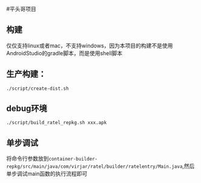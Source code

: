 #平头哥项目

## 构建
仅仅支持linux或者mac，不支持windows，因为本项目的构建不是使用AndroidStudio的gradle脚本，而是使用shell脚本

## 生产构建：
```
./script/create-dist.sh
```

## debug环境
```
./script/build_ratel_repkg.sh xxx.apk
```

## 单步调试
将命令行参数放到``container-builder-repkg/src/main/java/com/virjar/ratel/builder/ratelentry/Main.java``,然后单步调试main函数的执行流程即可

